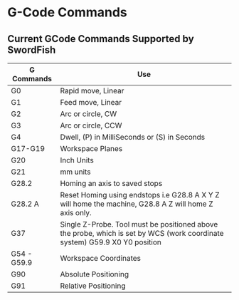 # G-Code Commands

## Current GCode Commands Supported by SwordFish

| G Commands | Use |
|-|-|
|G0|Rapid move, Linear|
|G1|Feed move, Linear|
|G2|Arc or circle, CW|
|G3|Arc or circle, CCW|
|G4|Dwell, (P) in MilliSeconds or (S) in Seconds
|G17-G19| Workspace Planes|
|G20|Inch Units|
|G21|mm units|
|G28.2| Homing an axis to saved stops
|G28.2 A| Reset Homing using endstops  i.e     G28.8 A X Y Z  will home the machine,   G28.8 A Z will home Z axis only.
|G37|Single Z-Probe. Tool must be positioned above the probe, which is set by WCS (work coordinate system) G59.9 X0 Y0 position|
|G54 - G59.9|Workspace Coordinates|
|G90|Absolute Positioning|
|G91|Relative Positioning|